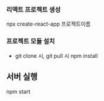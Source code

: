 ### 리액트 프로젝트 생성
npx create-react-app 프로젝트이름


### 프로젝트 모듈 설치
- git clone 시, git pull 시
npm install


## 서버 실행
npm start
